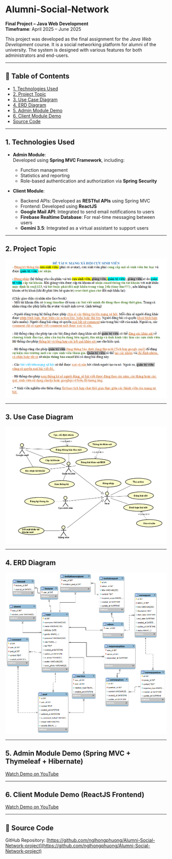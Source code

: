 # Alumni-Social-Network

**Final Project – Java Web Development**  
**Timeframe**: April 2025 – June 2025

This project was developed as the final assignment for the *Java Web Development* course. It is a social networking platform for alumni of the university. The system is designed with various features for both administrators and end-users.

---

## 📑 Table of Contents

- [1. Technologies Used](#1-technologies-used)
- [2. Project Topic](#2-project-topic)
- [3. Use Case Diagram](#3-use-case-diagram)
- [4. ERD Diagram](#4-erd-diagram)
- [5. Admin Module Demo](#5-admin-module-demo-spring-mvc--thymeleaf--hibernate)
- [6. Client Module Demo](#6-client-module-demo-reactjs-frontend)
- [Source Code](#-source-code)

---

## 1. Technologies Used

- **Admin Module**:  
  Developed using **Spring MVC Framework**, including:
  - Function management
  - Statistics and reporting
  - Role-based authentication and authorization via **Spring Security**

- **Client Module**:  
  - Backend APIs: Developed as **RESTful APIs** using Spring MVC  
  - Frontend: Developed using **ReactJS**  
  - **Google Mail API**: Integrated to send email notifications to users  
  - **Firebase Realtime Database**: For real-time messaging between users  
  - **Gemini 3.5**: Integrated as a virtual assistant to support users

---

## 2. Project Topic

![Project Topic Image](https://github.com/nglhongphuong/Alumni-Social-Network-project/blob/main/img/%C4%90%E1%BB%81%20t%C3%A0i.png)

---

## 3. Use Case Diagram

![Use Case Diagram](https://github.com/nglhongphuong/Alumni-Social-Network-project/blob/main/img/usecase.png)

---

## 4. ERD Diagram

![ERD Diagram](https://github.com/nglhongphuong/Alumni-Social-Network-project/blob/main/img/ERD.png)

---

## 5. Admin Module Demo (Spring MVC + Thymeleaf + Hibernate)

[Watch Demo on YouTube](https://youtu.be/fj-yfx3WiE4?si=tqq54IhnOdYZGuIr)

---

## 6. Client Module Demo (ReactJS Frontend)

[Watch Demo on YouTube](https://youtu.be/JY3LiaNhc7Q?si=Eeba_OBlJvk4C4-I)

---

## 🔗 Source Code

GitHub Repository: [https://github.com/nglhongphuong/Alumni-Social-Network-project](https://github.com/nglhongphuong/Alumni-Social-Network-project)
